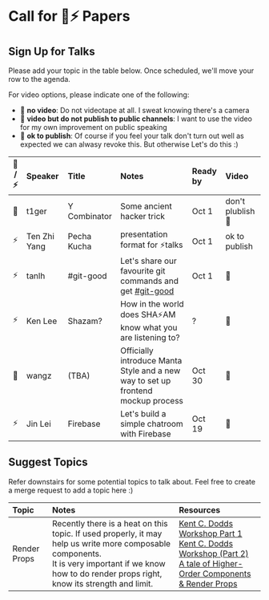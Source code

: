 # Call for ️🌚⚡️ Papers

## Sign Up for Talks

Please add your topic in the table below. Once scheduled, we'll move your row to the agenda.

For video options, please indicate one of the following:

- :see_no_evil: **no video**: Do not videotape at all. I sweat knowing there's a camera
- 🐒 **video but do not publish to public channels**: I want to use the video for my own improvement on public speaking
- 🦍 **ok to publish**: Of course if you feel your talk don't turn out well as expected we can alwasy revoke this. But otherwise Let's do this :)

| 🌚 / ⚡️ | Speaker      | Title        | Notes                                                                                                              | Ready by | Video                        |
| :------: | :----------- | :----------- | :----------------------------------------------------------------------------------------------------------------- | :------- | :--------------------------- |
|    🌚    | t1ger        | Y Combinator | Some ancient hacker trick                                                                                          | Oct 1    | don't plublish :see_no_evil: |
|   ⚡️    | Ten Zhi Yang | Pecha Kucha  | presentation format for ⚡️talks                                                                                   | Oct 1    | ok to publish                |
|   ⚡️    | tanlh        | #git-good    | Let's share our favourite git commands and get [#git-good](https://mattermost.garenanow.com/sea/channels/git-good) | Oct 1    | 🦍                           |
|   ⚡️    | Ken Lee      | Shazam?      | How in the world does SHA⚡️AM know what you are listening to?                                                     | ?        | 🦍                           |
|    🌚    | wangz        | (TBA)        | Officially introduce Manta Style and a new way to set up frontend mockup process                                   | Oct 30   | 🦍                           |
|   ⚡️    | Jin Lei      | Firebase      | Let's build a simple chatroom with Firebase                                                                        | Oct 19 | 🦍                           |

## Suggest Topics

Refer downstairs for some potential topics to talk about. Feel free to create a merge request to add a topic here :)

| Topic        | Notes                                                                                                                                                                                                        | Resources                                                                                                                                                                                                                                                                                                                      |
| :----------- | :----------------------------------------------------------------------------------------------------------------------------------------------------------------------------------------------------------- | :----------------------------------------------------------------------------------------------------------------------------------------------------------------------------------------------------------------------------------------------------------------------------------------------------------------------------- |
| Render Props | Recently there is a heat on this topic. If used properly, it may help us write more composable components. <br /> It is very important if we know how to do render props right, know its strength and limit. | [Kent C. Dodds Workshop Part 1](https://www.youtube.com/watch?v=SuzutbwjUp8&t=1514s) <br /> [Kent C. Dodds Workshop (Part 2)](https://www.youtube.com/watch?v=ubXtOROjILU) <br /> [A tale of Higher-Order Components & Render Props](https://medium.com/ingenious/a-tale-of-higher-order-components-render-props-a1ba47e8cfeb) |
